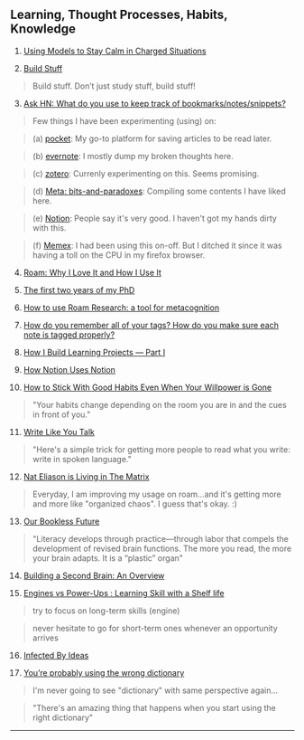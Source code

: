 ## Learning, Thought Processes, Habits, Knowledge

1. [Using Models to Stay Calm in Charged Situations](https://fs.blog/2020/03/models-charged-situations/)

2. [Build Stuff](https://why.degree/motivation/)
> Build stuff. Don’t just study stuff, build stuff!

3. [Ask HN: What do you use to keep track of bookmarks/notes/snippets?](https://news.ycombinator.com/item?id=22778123)
> Few things I have been experimenting (using) on:  

> (a) [pocket](getpocket.com/): My go-to platform for saving articles to be read later.  

> (b) [evernote](evernote.com/): I mostly dump my broken thoughts here.  

> (c) [zotero](https://github.com/zotero/zotero): Currenly experimenting on this. Seems promising.  

> (d) [Meta: bits-and-paradoxes](https://github.com/NISH1001/bits-and-paradoxes): Compiling some contents I have liked here.  

> (e) [Notion](https://www.notion.so/): People say it's very good. I haven't got my hands dirty with this.  

> (f) [Memex](https://github.com/WorldBrain/Memex): I had been using this on-off. But I ditched it since it was having a toll on the CPU in my firefox browser.  

4. [Roam: Why I Love It and How I Use It](https://www.nateliason.com/blog/roam)

5. [The first two years of my PhD](https://rachitnigam.com/post/first-two-years/)

6. [How to use Roam Research: a tool for metacognition](https://nesslabs.com/roam-research)

7. [How do you remember all of your tags? How do you make sure each note is tagged properly?](https://www.reddit.com/r/RoamResearch/comments/eqpio9/how_do_you_remember_all_of_your_tags_how_do_you/)

8. [How I Build Learning Projects — Part I](https://medium.com/@rchang/how-i-build-learning-projects-part-i-54dbaad68961)

9. [How Notion Uses Notion ](https://www.notion.so/How-Notion-Uses-Notion-616f41d2f5124f3185cf1c36d267c07e)

10. [How to Stick With Good Habits Even When Your Willpower is Gone](https://jamesclear.com/choice-architecture)
> "Your habits change depending on the room you are in and the cues in front of you."

11. [Write Like You Talk](http://www.paulgraham.com/talk.html)
> "Here's a simple trick for getting more people to read what you write: write in spoken language."

12. [Nat Eliason is Living in The Matrix](https://superorganizers.substack.com/p/nat-eliason-is-living-in-the-matrix)
> Everyday, I am improving my usage on roam...and it's getting more and more like "organized chaos". I guess that's okay. :)

13. [Our Bookless Future](https://claremontreviewofbooks.com/our-bookless-future/)
> "Literacy develops through practice—through labor that compels the development of revised brain functions. The more you read, the more your brain adapts. It is a “plastic” organ"

14. [Building a Second Brain: An Overview](https://fortelabs.co/blog/basboverview/)

15. [Engines vs Power-Ups : Learning Skill with a Shelf life](https://alchemist.camp/learning-machine/engines-powerups)
> try to focus on long-term skills (engine)  
  
> never hesitate to go for short-term ones whenever an opportunity arrives

16. [Infected By Ideas](https://www.newstatesman.com/culture/books/2020/05/infected-ideas)

17. [You’re probably using the wrong dictionary](http://jsomers.net/blog/dictionary)
> I'm never going to see "dictionary" with same perspective again...

> "There's an amazing thing that happens when you start using the right dictionary"

---
